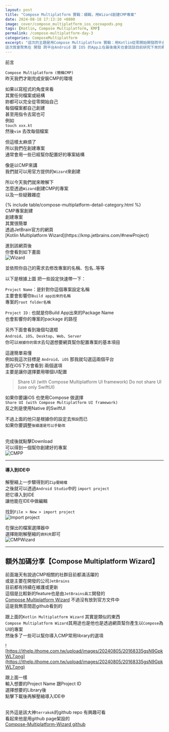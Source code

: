 ```yaml
---
layout: post
title: "Compose Multiplatform 實戰：續戰，用Wizard創建CMP專案"
date: 2024-08-18 17:13:10 +0800
image: cover/compose_multiplatform_ios_cocoapods.png
tags: [Kotlin, Compose Multiplatform, KMP]
permalink: /compose-multiplatform-day-3
categories: ComposeMultiplatform
excerpt: "這次的主題是用Compose Multiplatform 實戰：用Kotlin從零開始開發跨平台App
這次我會聚焦在 開發 跨平台Android 跟 IOS 的App上在最後幾天也會談談目前研究下來的概況以及心得"
---
```


<div class="c-border-main-title-2">前言</div>


`Compose Multiplatform (簡稱CMP)`<br>
昨天我們才剛完成安裝CMP的環境<br>

如果以寫程式的角度來看<br>
其實任何檔案或結構<br>
妳都可以完全從零開始自己<br>
每個檔案都自己創建<br>
甚至用指令去寫也可<br>
例如<br>
`touch xxx.kt`<br>
然後`vim` 去改每個檔案<br>

但這樣太麻煩了<br>
所以我們在創建專案<br>
通常會用一些已經幫你配置好的專案結構<br>

像是以CMP來講<br>
我們就可以用官方提供的`Wizard`來創建<br>

所以今天我們就來暸解下<br>
怎麼透過`Wizard`創建CMP的專案<br>
以及一些疑難雜症<br>

<div id="category">
    {% include table/compose-multiplatform-detail-category.html %}
</div>

<div class="c-border-main-title-2">CMP專案創建</div>
<div class="c-border-content-title-1">創建專案</div>
其實很簡單<br>
透過JetBrain官方的網頁<br> 
[Kotlin Multiplatform Wizard](https://kmp.jetbrains.com/#newProject)

進到該網頁後<br>
你會看到如下畫面<br>
![Wizard](https://ithelp.ithome.com.tw/upload/images/20240803/20168335CtPWaT7Hi9.png)

並依照你自己的需求去修改專案的名稱、包名..等等<br>

以下是根據上圖 把一些設定快速帶一下：<br>

`Project Name`：是針對你這個專案設定名稱<br>
主要會影響你`Build app出來的名稱`<br>
專案的`root folder名稱`<br>

`Project ID` : 也就是你Build App出來的Package Name<br>
也會影響你的專案的package 的路徑<br>

另外下面會看到幾個勾選框<br>
`Android`、`iOS`、`Desktop`、`Web`、`Server`<br>
你可以`根據你的需求`去勾選想要網頁幫你配置專案的基本項目<br>

這邊簡單易懂<br>
例如我這次目標是 `Android`、`iOS` 那我就勾選這兩個平台<br>
那在iOS下方會看到 兩個選項<br>
主要是讓你選擇要用哪個UI配置<br>
> Share UI (with Compose Multiplatform UI framework)
Do not share UI (use only SwiftUI)

如果你要讓iOS 也使用Compose 做選擇<br>
`Share UI (with Compose Multiplatform UI framework)`<br>
反之則是使用Native 的SwiftUI<br>

不過上面的他只是根據你的設定去`預設`而已<br>
如果你要調整`後續還是可以手動改`<br><br>

完成後就點擊Download<br>
可以得到一個幫你創建好的專案<br>
![CMPP](https://ithelp.ithome.com.tw/upload/images/20240803/20168335ycbaz969VV.png)

-----

#### 導入到IDE中

解壓縮上一步驟得到的`Zip壓縮檔`<br>
之後就可以透過`Android Studio`中的 `import project`<br>
把它導入到IDE<br>
讓他能在IDE中做編輯<br>

找到`File > New > import project`<br>
![Import project](https://ithelp.ithome.com.tw/upload/images/20240803/20168335iskk1sqkm5.png)

在彈出的檔案選擇器中<br>
選擇剛剛解壓縮的`資料夾`即可<br>
![CMPWizard](https://ithelp.ithome.com.tw/upload/images/20240803/20168335Z04fXsCa1b.png)

-----

## 額外加碼分享【Compose Multiplatform Wizard】<br>
前面幾天有說過CMP相關的社群目前都滿活躍的<br>
或是主要在開發的公司`JetBrains`<br>
目前都有持續在維護或更新<br>
這個是比較新的feature也是由`JetBrains員工`開發的<br>
[Compose Multiplatform Wizard](https://www.jetbrains.com/zh-cn/lp/compose-multiplatform/)
不過沒有放到官方文件中<br>
這是我無意間逛github看到的<br>

跟上面的`Kotlin Multiplatform Wizard` 其實是類似的東西<br>
`Compose Multiplatform Wizard`其用途也是他也是透過網頁幫你產生以`Compose`為UI的專案<br>
然後多了一些可以幫你導入CMP常用library的選項<br>

![https://ithelp.ithome.com.tw/upload/images/20240805/20168335gsN9GpkWL7.png](https://ithelp.ithome.com.tw/upload/images/20240805/20168335gsN9GpkWL7.png)

跟上面一樣<br>
輸入想要的Project Name 跟Project ID<br>
選擇想要的Library後<br>
點擊下載後再解壓縮導入IDE中<br><br>

另外這是該大神`terrakok`的github repo 有興趣可看<br>
看起來他是用github page架設的<br>
[Compose-Multiplatform-Wizard github](https://github.com/terrakok/Compose-Multiplatform-Wizard-App)

